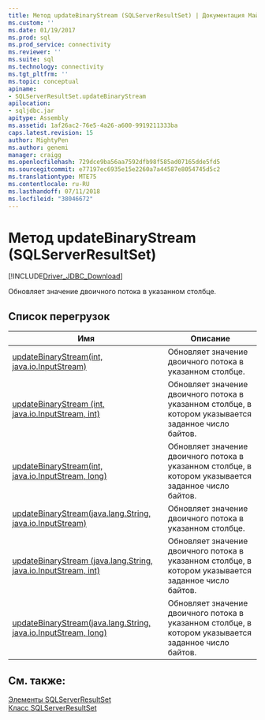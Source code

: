 ```yaml
---
title: Метод updateBinaryStream (SQLServerResultSet) | Документация Майкрософт
ms.custom: ''
ms.date: 01/19/2017
ms.prod: sql
ms.prod_service: connectivity
ms.reviewer: ''
ms.suite: sql
ms.technology: connectivity
ms.tgt_pltfrm: ''
ms.topic: conceptual
apiname:
- SQLServerResultSet.updateBinaryStream
apilocation:
- sqljdbc.jar
apitype: Assembly
ms.assetid: 1af26ac2-76e5-4a26-a600-9919211333ba
caps.latest.revision: 15
author: MightyPen
ms.author: genemi
manager: craigg
ms.openlocfilehash: 729dce9ba56aa7592dfb98f585ad07165dde5fd5
ms.sourcegitcommit: e77197ec6935e15e2260a7a44587e8054745d5c2
ms.translationtype: MTE75
ms.contentlocale: ru-RU
ms.lasthandoff: 07/11/2018
ms.locfileid: "38046672"
---
```

# <a name="updatebinarystream-method-sqlserverresultset"></a>Метод updateBinaryStream (SQLServerResultSet)
[!INCLUDE[Driver_JDBC_Download](../../../includes/driver_jdbc_download.md)]

  Обновляет значение двоичного потока в указанном столбце.  
  
## <a name="overload-list"></a>Список перегрузок  
  
|Имя|Описание|  
|----------|-----------------|  
|[updateBinaryStream(int, java.io.InputStream)](../../../connect/jdbc/reference/updatebinarystream-method-int-java-io-inputstream.md)|Обновляет значение двоичного потока в указанном столбце.|  
|[updateBinaryStream (int, java.io.InputStream, int)](../../../connect/jdbc/reference/updatebinarystream-method-int-java-io-inputstream-int.md)|Обновляет значение двоичного потока в указанном столбце, в котором указывается заданное число байтов.|  
|[updateBinaryStream(int, java.io.InputStream, long)](../../../connect/jdbc/reference/updatebinarystream-method-int-java-io-inputstream-long.md)|Обновляет значение двоичного потока в указанном столбце, в котором указывается заданное число байтов.|  
|[updateBinaryStream(java.lang.String, java.io.InputStream)](../../../connect/jdbc/reference/updatebinarystream-method-java-lang-string-java-io-inputstream.md)|Обновляет значение двоичного потока в указанном столбце.|  
|[updateBinaryStream (java.lang.String, java.io.InputStream, int)](../../../connect/jdbc/reference/updatebinarystream-method-java-lang-string-java-io-inputstream-int.md)|Обновляет значение двоичного потока в указанном столбце, в котором указывается заданное число байтов.|  
|[updateBinaryStream(java.lang.String, java.io.InputStream, long)](../../../connect/jdbc/reference/updatebinarystream-method-java-lang-string-java-io-inputstream-long.md)|Обновляет значение двоичного потока в указанном столбце, в котором указывается заданное число байтов.|  
  
## <a name="see-also"></a>См. также:  
 [Элементы SQLServerResultSet](../../../connect/jdbc/reference/sqlserverresultset-members.md)   
 [Класс SQLServerResultSet](../../../connect/jdbc/reference/sqlserverresultset-class.md)  
  
  
